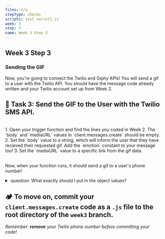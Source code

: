 ```yaml
---
files: n/a
stepType: checks
scripts: test.secret1.js
week: 3
step: 3
name: Week 3 Step 3
---
```


## Week 3 Step 3

### Sending the GIF

Now, you're going to connect the Twilio and Giphy APIs! You will send a gif to a user with the Twilio API. You should have the message code already written and your Twilio account set up from Week 2.

## **:pencil: Task 3: Send the GIF to the User with the Twilio SMS API.** <br>

</br>
1. Open your trigger function and find the lines you coded in Week 2. The `body` and `mediaURL` values in `client.messages.create` should be empty.
2. Set the `body` value to a string, which will inform the user that they have recieved their requested gif. Add the `emotion` constant to your message too!
3. Set the `mediaURL` value to a specific link from the gif data.
<br></br>

Now, when your function runs, it should send a gif to a user's phone number!

<details>
<summary>:question: What exactly should I put in the object values?</summary>
  </br>
  
The `body` value should look something like this: _Hello! That is the ${emotion} gif you requested :)_.
The `mediaURL` value should be this link from the returned gif data: `jsonResult.data.images.downsized_large.url`.

  <br><br/>
</details>

## **:camping: To move on, commit your `client.messages.create` code as a `.js` file to the root directory of the `week3` branch.**

*Remember: **remove** your Twilio phone number before committing your code!*
